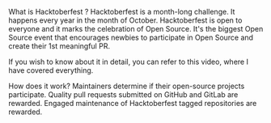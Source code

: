 What is Hacktoberfest ?
Hacktoberfest is a month-long challenge. It happens every year in the month of October.
Hacktoberfest is open to everyone and it marks the celebration of Open Source. It's the biggest Open Source event that encourages newbies to participate in Open Source and create their 1st meaningful PR.

If you wish to know about it in detail, you can refer to this video, where I have covered everything.

How does it work?
Maintainers determine if their open-source projects participate.
Quality pull requests submitted on GitHub and GitLab are rewarded.
Engaged maintenance of Hacktoberfest tagged repositories are rewarded.

